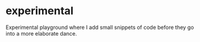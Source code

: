 # experimental
Experimental playground where I add small snippets of code before they go into a more elaborate dance.
